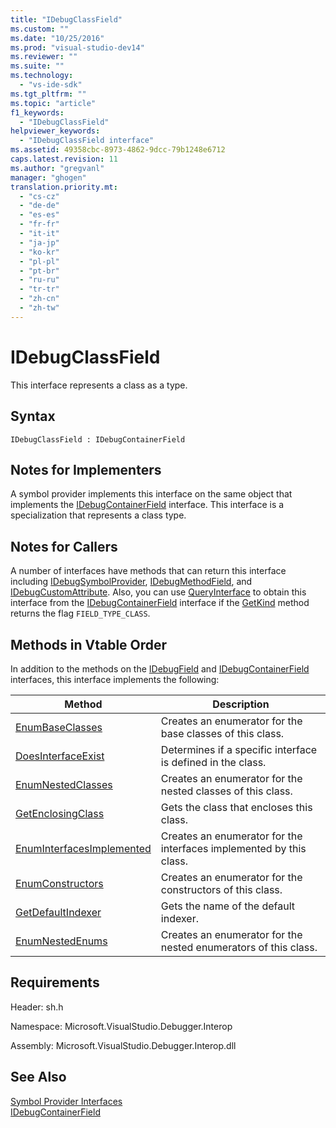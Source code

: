 ```yaml
---
title: "IDebugClassField"
ms.custom: ""
ms.date: "10/25/2016"
ms.prod: "visual-studio-dev14"
ms.reviewer: ""
ms.suite: ""
ms.technology: 
  - "vs-ide-sdk"
ms.tgt_pltfrm: ""
ms.topic: "article"
f1_keywords: 
  - "IDebugClassField"
helpviewer_keywords: 
  - "IDebugClassField interface"
ms.assetid: 49358cbc-8973-4862-9dcc-79b1248e6712
caps.latest.revision: 11
ms.author: "gregvanl"
manager: "ghogen"
translation.priority.mt: 
  - "cs-cz"
  - "de-de"
  - "es-es"
  - "fr-fr"
  - "it-it"
  - "ja-jp"
  - "ko-kr"
  - "pl-pl"
  - "pt-br"
  - "ru-ru"
  - "tr-tr"
  - "zh-cn"
  - "zh-tw"
---
```

# IDebugClassField
This interface represents a class as a type.  
  
## Syntax  
  
```  
IDebugClassField : IDebugContainerField  
```  
  
## Notes for Implementers  
 A symbol provider implements this interface on the same object that implements the [IDebugContainerField](../extensibility-debugger-reference/idebugcontainerfield.md) interface. This interface is a specialization that represents a class type.  
  
## Notes for Callers  
 A number of interfaces have methods that can return this interface including [IDebugSymbolProvider](../extensibility-debugger-reference/idebugsymbolprovider.md), [IDebugMethodField](../extensibility-debugger-reference/idebugmethodfield.md), and [IDebugCustomAttribute](../extensibility-debugger-reference/idebugcustomattribute.md). Also, you can use [QueryInterface](../Topic/QueryInterface.md) to obtain this interface from the [IDebugContainerField](../extensibility-debugger-reference/idebugcontainerfield.md) interface if the [GetKind](../extensibility-debugger-reference/idebugfield--getkind.md) method returns the flag `FIELD_TYPE_CLASS`.  
  
## Methods in Vtable Order  
 In addition to the methods on the [IDebugField](../extensibility-debugger-reference/idebugfield.md) and [IDebugContainerField](../extensibility-debugger-reference/idebugcontainerfield.md) interfaces, this interface implements the following:  
  
|Method|Description|  
|------------|-----------------|  
|[EnumBaseClasses](../extensibility-debugger-reference/idebugclassfield--enumbaseclasses.md)|Creates an enumerator for the base classes of this class.|  
|[DoesInterfaceExist](../extensibility-debugger-reference/idebugclassfield--doesinterfaceexist.md)|Determines if a specific interface is defined in the class.|  
|[EnumNestedClasses](../extensibility-debugger-reference/idebugclassfield--enumnestedclasses.md)|Creates an enumerator for the nested classes of this class.|  
|[GetEnclosingClass](../extensibility-debugger-reference/idebugclassfield--getenclosingclass.md)|Gets the class that encloses this class.|  
|[EnumInterfacesImplemented](../extensibility-debugger-reference/idebugclassfield--enuminterfacesimplemented.md)|Creates an enumerator for the interfaces implemented by this class.|  
|[EnumConstructors](../extensibility-debugger-reference/idebugclassfield--enumconstructors.md)|Creates an enumerator for the constructors of this class.|  
|[GetDefaultIndexer](../extensibility-debugger-reference/idebugclassfield--getdefaultindexer.md)|Gets the name of the default indexer.|  
|[EnumNestedEnums](../extensibility-debugger-reference/idebugclassfield--enumnestedenums.md)|Creates an enumerator for the nested enumerators of this class.|  
  
## Requirements  
 Header: sh.h  
  
 Namespace: Microsoft.VisualStudio.Debugger.Interop  
  
 Assembly: Microsoft.VisualStudio.Debugger.Interop.dll  
  
## See Also  
 [Symbol Provider Interfaces](../extensibility-debugger-reference/symbol-provider-interfaces.md)   
 [IDebugContainerField](../extensibility-debugger-reference/idebugcontainerfield.md)